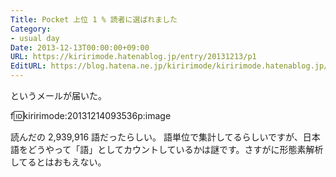```yaml
---
Title: Pocket 上位 1 % 読者に選ばれました
Category:
- usual day
Date: 2013-12-13T00:00:00+09:00
URL: https://kiririmode.hatenablog.jp/entry/20131213/p1
EditURL: https://blog.hatena.ne.jp/kiririmode/kiririmode.hatenablog.jp/atom/entry/8454420450078209537
---
```



というメールが届いた。

f:id:kiririmode:20131214093536p:image

読んだの 2,939,916 語だったらしい。
語単位で集計してるらしいですが、日本語をどうやって「語」としてカウントしているかは謎です。さすがに形態素解析してるとはおもえない。
